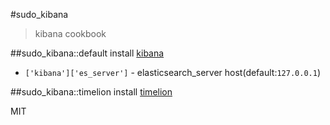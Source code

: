 #sudo_kibana
>kibana cookbook

##sudo_kibana::default
install [kibana](https://github.com/elastic/kibana)

* `['kibana']['es_server']` - elasticsearch_server host(default:`127.0.0.1`)

##sudo_kibana::timelion
install [timelion](https://github.com/elastic/timelion)

MIT